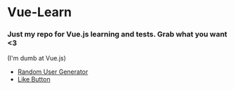 # Vue-Learn
### Just my repo for Vue.js learning and tests. Grab what you want <3
(I'm dumb at Vue.js)

- [Random User Generator](https://github.com/gumernus/Vue-Learn/tree/main/User-Generator)
- [Like Button](https://github.com/gumernus/Vue-Learn/tree/main/Like-Button)

